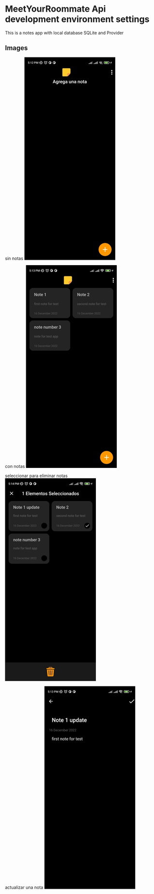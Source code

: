 # MeetYourRoommate Api development environment settings

This is a notes app with local database SQLite and Provider

## Images

sin notas
![Image-1](./config_img/image_01.jpeg)

con notas
![Image-2](./config_img/image_02.jpeg)

seleccionar para eliminar notas
![Image-3](./config_img/image_03.jpeg)

actualizar una nota
![Image-4](./config_img/image_04.jpeg)
